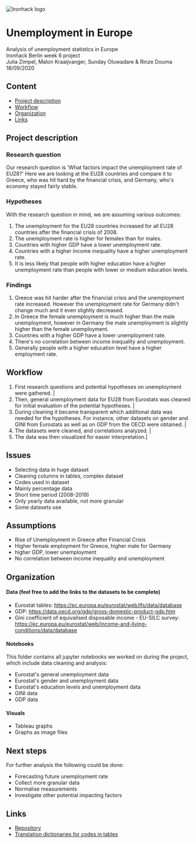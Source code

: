 ![Ironhack logo](https://i.imgur.com/1QgrNNw.png)

# Unemployment in Europe

Analysis of unemployment statistics in Europe
<br>Ironhack Berlin week 6 project
<br>Julia Zimpel, Malon Kraaijvanger, Sunday Oluwadare & Rinze Douma
<br>18/09/2020

## Content
- [Project description](#Project-description)
- [Workflow](#Workflow)
- [Organization](#Organization)
- [Links](#Links)

## Project description

### Research question
Our research question is 'What factors impact the unemployment rate of EU28?' 
Here we are looking at the EU28 countries and compare it to Greece, who was hit hard by the financial crisis, and Germany, who's economy stayed fairly stable. 

### Hypotheses
With the research question in mind, we are assuming various outcomes:
1. The unemployment for the EU28 countries increased for all EU28 countries after the financial crisis of 2008. 
2. The unemployment rate is higher for females than for males.
3. Countries with higher GDP have a lower unemployment rate.
4. Countries with a higher income inequality have a higher unemployment rate.
5. It is less likely that people with higher education have a higher unemployment rate than people with lower or medium education levels.

### Findings
1. Greece was hit harder after the financial crisis and the unemployment rate increased. However the unemployment rate for Germany didn't change much and it even slightly decreased. 
2. In Greece the female unemployment is much higher than the male unemployment, however in Germany the male unemployment is slightly higher than the female unemployment.
3. Countries with a higher GDP have a lower unemployment rate.
4. There's no correlation between income inequality and unemployment.
5. Generally people with a higher education level have a higher employment rate.


## Workflow
1. First research questions and potential hypotheses on unemployment were gathered. |
2. Then, general unemployment data for EU28 from Eurostats was cleaned for initial evaluation of the potential hypotheses. |
3. During cleaning it became transparent which additional data was needed for the hypotheses. For instance, other datasets on gender and GINI from Eurostats as well as on GDP from the OECD were obtained. |
4. The datasets were cleaned, and correlations analyzed. |
5. The data was then visualized for easier interpretation.| 


## Issues
- Selecting data in huge dataset
- Cleaning columns in tables, complex dataset
- Codes used in dataset
- Mainly percentage data
- Short time period (2008-2019)
- Only yearly data available, not more granular 
- Some datasets use 

## Assumptions

- Rise of Unemployment in Greece after Financial Crisis
- Higher female employment for Greece, higher male for Germany
- higher GDP, lower unemployment
- No correlation between income inequality and unemployment          

## Organization

#### Data (feel free to add the links to the datasets to be complete)
- Eurostat tables: https://ec.europa.eu/eurostat/web/lfs/data/database 
- GDP: https://data.oecd.org/gdp/gross-domestic-product-gdp.htm
- Gini coefficient of equivalised disposable income - EU-SILC survey: https://ec.europa.eu/eurostat/web/income-and-living-conditions/data/database

#### Notebooks
This folder contains all jupyter notebooks we worked on during the project, which include data cleaning and analysis:
- Eurostat's general unemployment data
- Eurostat's gender and unemployment data
- Eurostat's education levels and unemployment data
- GINI data
- GDP data

#### Visuals
- Tableau graphs
- Graphs as image files


## Next steps
For further analysis the following could be done:
- Forecasting future unemployment rate
- Collect more granular data
- Normalise measurements
- Investigate other potential impacting factors


## Links
- [Repository](https://github.com/therinz/unemployment_stats)
- [Translation dictionaries for codes in tables](https://ec.europa.eu/eurostat/estat-navtree-portlet-prod/BulkDownloadListing?sort=1&dir=dic%2Fen)
